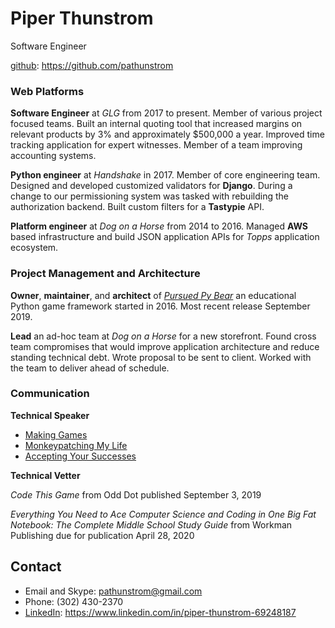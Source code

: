 # Piper Thunstrom

Software Engineer

[github](https://github.com/pathunstrom): https://github.com/pathunstrom

### Web Platforms

**Software Engineer** at *GLG* from 2017 to present. Member of various
project focused teams. Built an internal quoting tool that increased margins
on relevant products by 3% and approximately $500,000 a year. Improved time
tracking application for expert witnesses. Member of a team improving accounting
systems.

**Python engineer** at *Handshake* in 2017. Member of core engineering team.
Designed and developed customized validators for **Django**. During a change
to our permissioning system was tasked with rebuilding the authorization
backend. Built custom filters for a **Tastypie** API.

**Platform engineer** at *Dog on a Horse* from 2014 to 2016. Managed **AWS**
based infrastructure and build JSON application APIs for *Topps* application
ecosystem.

### Project Management and Architecture

**Owner**, **maintainer**, and **architect** of 
*[Pursued Py Bear](https://github.com/ppb/pursuedpybear)* an 
educational Python game framework started in 2016. Most recent release
September 2019.

**Lead** an ad-hoc team at *Dog on a Horse* for a new storefront. Found cross
team compromises that would improve application architecture and reduce
standing technical debt. Wrote proposal to be sent to client. Worked with the
team to deliver ahead of schedule.

### Communication

**Technical Speaker** 

* [Making Games](https://youtu.be/ZM7CjZXccY8)
* [Monkeypatching My Life](https://2017.pygotham.org/talks/monkey-patching-my-life-being-a-trans-python-developer/)
* [Accepting Your Successes](https://2019.pygotham.org/talks/keynote-accepting-your-successes/)

**Technical Vetter**

*Code This Game* from Odd Dot published September 3, 2019

*Everything You Need to Ace Computer Science and Coding in One Big Fat Notebook:
The Complete Middle School Study Guide* from Workman Publishing due for
publication April 28, 2020

## Contact

* Email and Skype: pathunstrom@gmail.com
* Phone: (302) 430-2370
* [LinkedIn](https://www.linkedin.com/in/piper-thunstrom-69248187): https://www.linkedin.com/in/piper-thunstrom-69248187
